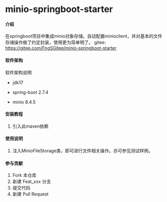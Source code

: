 # minio-springboot-starter

#### 介绍
​	在springboot项目中集成minio对象存储。自动配置minioclient，并对基本的文件存储操作做了约定封装，使用更为简单明了。
gitee: https://gitee.com/FngSGitee/minio-springboot-starter
#### 软件架构
软件架构说明

- jdk17

- spring-boot 2.7.4

- minio 8.4.5


#### 安装教程

1. 引入此maven依赖

   

#### 使用说明

1. 注入MinioFileStorage类，即可进行文件相关操作。亦可参见测试样例。

   

#### 参与贡献

1.  Fork 本仓库
2.  新建 Feat_xxx 分支
3.  提交代码
4.  新建 Pull Request
